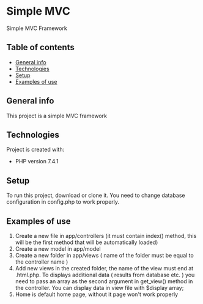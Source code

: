 # Simple MVC
Simple MVC Framework

## Table of contents
* [General info](#general-info)
* [Technologies](#technologies)
* [Setup](#setup)
* [Examples of use](#Examples-of-use)

## General info
This project is a simple MVC framework
	
## Technologies
Project is created with:
* PHP version 7.4.1
	
## Setup
To run this project, download or clone it.
You need to change database configuration in config.php to work properly.  

## Examples of use 
1. Create a new file in app/controllers (it must contain index() method, this will be the first method that will be automatically loaded) 
2. Create a new model in app/model 
3. Create a new folder in app/views ( name of the folder must be equal to the controller name )
4. Add new views in the created folder, the name of the view must end at .html.php. To displays additional data ( results from database etc. ) you need to pass an array as the second argument in get_view() method in the controller. You can display data in view file with $display array; 
5. Home is default home page, without it page won't work properly   